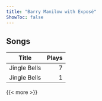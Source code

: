 ```yaml
---
title: "Barry Manilow with Exposé"
ShowToc: false
---
```


## Songs
Title | Plays 
----- | -----: 
Jingle Bells | 7
Jingle Bells | 1

{{< more >}}